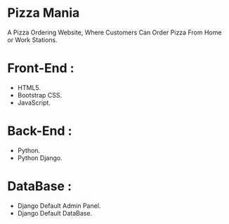 # Pizza Mania 
A Pizza Ordering Website, Where Customers Can Order Pizza From Home or Work Stations.

# Front-End :
  - HTML5.
  - Bootstrap CSS.
  - JavaScript.

# Back-End :
  - Python.
  - Python Django.

# DataBase :
  - Django Default Admin Panel.
  - Django Default DataBase.


  
